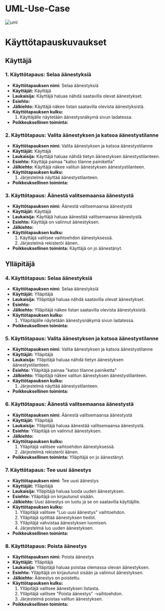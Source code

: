 # UML-Use-Case
![uml](https://github.com/GrowTaz/UML-Use-Case/assets/74216872/4ae8e476-5436-44fb-80e7-54b984d37902)



# Käyttötapauskuvaukset

## Käyttäjä

### 1. Käyttötapaus: Selaa äänestyksiä

- **Käyttötapauksen nimi:** Selaa äänestyksiä
- **Käyttäjät:** Käyttäjä
- **Laukaisija:** Käyttäjä haluaa nähdä saatavilla olevat äänestykset.
- **Esiehto:** 
- **Jälkiehto:** Käyttäjä näkee listan saatavilla olevista äänestyksistä.
- **Käyttötapauksen kulku:** 
  1. Käyttäjälle näytetään äänestysnäkymä sivun ladatessa.
- **Poikkeuksellinen toiminta:** 

### 2. Käyttötapaus: Valita äänestyksen ja katsoa äänestystilanne

- **Käyttötapauksen nimi:** Valita äänestyksen ja katsoa äänestystilanne
- **Käyttäjät:** Käyttäjä
- **Laukaisija:** Käyttäjä haluaa nähdä tietyn äänestyksen äänestystilanteen.
- **Esiehto:** Käyttäjä painaa "katso tilanne painiketta" 
- **Jälkiehto:** Käyttäjä näkee valitun äänestyksen äänestystilanteen.
- **Käyttötapauksen kulku:** 
  1. Järjestelmä näyttää äänestystilanteen.
- **Poikkeuksellinen toiminta:** 

### 3. Käyttötapaus: Äänestä valitsemaansa äänestystä

- **Käyttötapauksen nimi:** Äänestä valitsemaansa äänestystä
- **Käyttäjät:** Käyttäjä
- **Laukaisija:** Käyttäjä haluaa äänestää valitsemaansa äänestystä.
- **Esiehto:** Käyttäjä on valinnut äänestyksen.
- **Jälkiehto:** 
- **Käyttötapauksen kulku:** 
  1. Käyttäjä valitsee vaihtoehdon äänestyksessä.
  2. Järjestelmä rekisteröi äänen.
- **Poikkeuksellinen toiminta:** Käyttäjä on jo äänestänyt.

## Ylläpitäjä

### 4. Käyttötapaus: Selaa äänestyksiä

- **Käyttötapauksen nimi:** Selaa äänestyksiä
- **Käyttäjät:** Ylläpitäjä
- **Laukaisija:** Ylläpitäjä haluaa nähdä saatavilla olevat äänestykset.
- **Esiehto:** 
- **Jälkiehto:** Ylläpitäjä näkee listan saatavilla olevista äänestyksistä.
- **Käyttötapauksen kulku:** 
  1. Ylläpitäjälle näytetään äänestysnäkymä sivun ladatessa.
- **Poikkeuksellinen toiminta:** 


### 5. Käyttötapaus: Valita äänestyksen ja katsoa äänestystilanne

- **Käyttötapauksen nimi:** Valita äänestyksen ja katsoa äänestystilanne
- **Käyttäjät:** Ylläpitäjä
- **Laukaisija:** Ylläpitäjä haluaa nähdä tietyn äänestyksen äänestystilanteen.
- **Esiehto:** Ylläpitäjä painaa "katso tilanne painiketta" 
- **Jälkiehto:** Ylläpitäjä näkee valitun äänestyksen äänestystilanteen.
- **Käyttötapauksen kulku:** 
  1. Järjestelmä näyttää äänestystilanteen.
- **Poikkeuksellinen toiminta:** 

### 6. Käyttötapaus: Äänestä valitsemaansa äänestystä

- **Käyttötapauksen nimi:** Äänestä valitsemaansa äänestystä
- **Käyttäjät:** Ylläpitäjä
- **Laukaisija:** Ylläpitäjä haluaa äänestää valitsemaansa äänestystä.
- **Esiehto:** Ylläpitäjä on valinnut äänestyksen.
- **Jälkiehto:** 
- **Käyttötapauksen kulku:** 
  1. Ylläpitäjä valitsee vaihtoehdon äänestyksessä.
  2. Järjestelmä rekisteröi äänen.
- **Poikkeuksellinen toiminta:** Ylläpitäjä on jo äänestänyt.

### 7. Käyttötapaus: Tee uusi äänestys

- **Käyttötapauksen nimi:** Tee uusi äänestys
- **Käyttäjät:** Ylläpitäjä
- **Laukaisija:** Ylläpitäjä haluaa luoda uuden äänestyksen.
- **Esiehto:** Ylläpitäjä on kirjautunut sisään.
- **Jälkiehto:** Uusi äänestys on luotu ja se on saatavilla käyttäjille.
- **Käyttötapauksen kulku:** 
  1. Ylläpitäjä valitsee "Luo uusi äänestys" vaihtoehdon.
  2. Ylläpitäjä syöttää äänestyksen tiedot.
  3. Ylläpitäjä vahvistaa äänestyksen luomisen.
  4. Järjestelmä luo uuden äänestyksen.
- **Poikkeuksellinen toiminta:** 

### 8. Käyttötapaus: Poista äänestys

- **Käyttötapauksen nimi:** Poista äänestys
- **Käyttäjät:** Ylläpitäjä
- **Laukaisija:** Ylläpitäjä haluaa poistaa olemassa olevan äänestyksen.
- **Esiehto:** Ylläpitäjä on kirjautunut sisään ja valinnut äänestyksen.
- **Jälkiehto:** Äänestys on poistettu.
- **Käyttötapauksen kulku:** 
  1. Ylläpitäjä valitsee äänestyksen listasta.
  2. Ylläpitäjä valitsee "Poista äänestys" -vaihtoehdon.
  3. Järjestelmä poistaa valitun äänestyksen.
- **Poikkeuksellinen toiminta:** 

